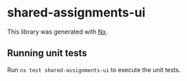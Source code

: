 # shared-assignments-ui

This library was generated with [Nx](https://nx.dev).

## Running unit tests

Run `nx test shared-assignments-ui` to execute the unit tests.
